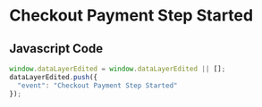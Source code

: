 # Checkout Payment Step Started

### 

## Javascript Code
```js
window.dataLayerEdited = window.dataLayerEdited || [];
dataLayerEdited.push({
  "event": "Checkout Payment Step Started"
});
```









